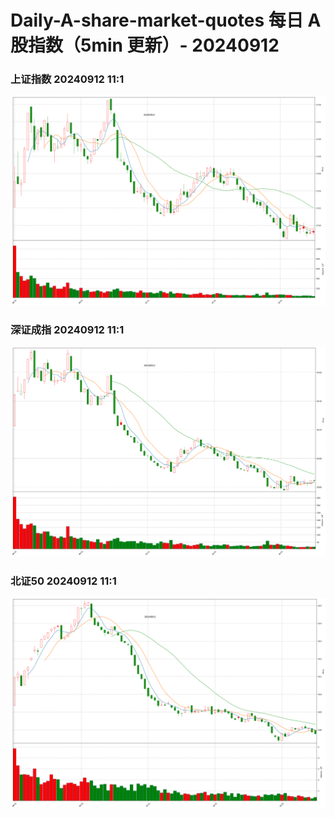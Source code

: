 
# Daily-A-share-market-quotes 每日 A 股指数（5min 更新）- 20240912

### 上证指数 20240912 11:1
![](./fig/2024/9/20240912-sh000001.png)

### 深证成指 20240912 11:1
![](./fig/2024/9/20240912-sz399001.png)

### 北证50 20240912 11:1
![](./fig/2024/9/20240912-bj899050.png)
